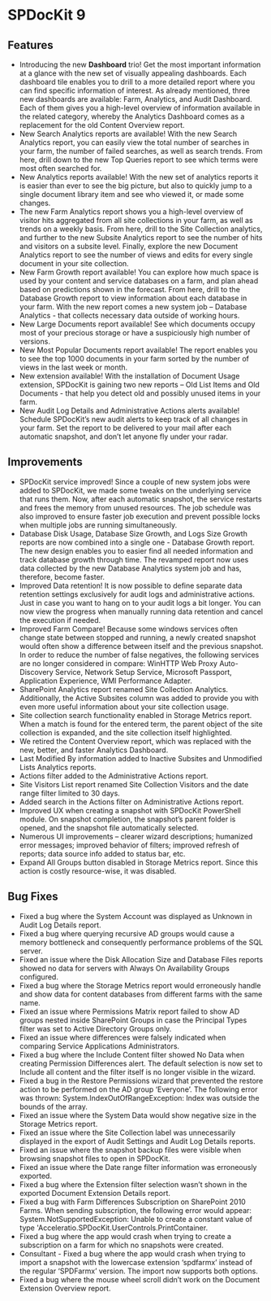 # SPDocKit 9

## Features

* Introducing the new **Dashboard** trio! Get the most important information at a glance with the new set of visually appealing dashboards. Each dashboard tile enables you to drill to a more detailed report where you can find specific information of interest. As already mentioned, three new dashboards are available: Farm, Analytics, and Audit Dashboard. Each of them gives you a high-level overview of information available in the related category, whereby the Analytics Dashboard comes as a replacement for the old Content Overview report.
* New Search Analytics reports are available! With the new Search Analytics report, you can easily view the total number of searches in your farm, the number of failed searches, as well as search trends. From here, drill down to the new Top Queries report to see which terms were most often searched for.
* New Analytics reports available! With the new set of analytics reports it is easier than ever to see the big picture, but also to quickly jump to a single document library item and see who viewed it, or made some changes.
* The new Farm Analytics report shows you a high-level overview of visitor hits aggregated from all site collections in your farm, as well as trends on a weekly basis. From here, drill to the Site Collection analytics, and further to the new Subsite Analytics report to see the number of hits and visitors on a subsite level. Finally, explore the new Document Analytics report to see the number of views and edits for every single document in your site collection.
* New Farm Growth report available! You can explore how much space is used by your content and service databases on a farm, and plan ahead based on predictions shown in the forecast. From here, drill to the Database Growth report to view information about each database in your farm. With the new report comes a new system job – Database Analytics - that collects necessary data outside of working hours.
* New Large Documents report available! See which documents occupy most of your precious storage or have a suspiciously high number of versions.
* New Most Popular Documents report available! The report enables you to see the top 1000 documents in your farm sorted by the number of views in the last week or month.
* New extension available! With the installation of Document Usage extension, SPDocKit is gaining two new reports – Old List Items and Old Documents - that help you detect old and possibly unused items in your farm.
* New Audit Log Details and Administrative Actions alerts available! Schedule SPDocKit’s new audit alerts to keep track of all changes in your farm. Set the report to be delivered to your mail after each automatic snapshot, and don’t let anyone fly under your radar.

## Improvements

* SPDocKit service improved! Since a couple of new system jobs were added to SPDocKit, we made some tweaks on the underlying service that runs them. Now, after each automatic snapshot, the service restarts and frees the memory from unused resources. The job schedule was also improved to ensure faster job execution and prevent possible locks when multiple jobs are running simultaneously.
* Database Disk Usage, Database Size Growth, and Logs Size Growth reports are now combined into a single one - Database Growth report. The new design enables you to easier find all needed information and track database growth through time. The revamped report now uses data collected by the new Database Analytics system job and has, therefore, become faster.
* Improved Data retention! It is now possible to define separate data retention settings exclusively for audit logs and administrative actions. Just in case you want to hang on to your audit logs a bit longer. You can now view the progress when manually running data retention and cancel the execution if needed.
* Improved Farm Compare! Because some windows services often change state between stopped and running, a newly created snapshot would often show a difference between itself and the previous snapshot. In order to reduce the number of false negatives, the following services are no longer considered in compare: WinHTTP Web Proxy Auto-Discovery Service, Network Setup Service, Microsoft Passport, Application Experience, WMI Performance Adapter.
* SharePoint Analytics report renamed Site Collection Analytics. Additionally, the Active Subsites column was added to provide you with even more useful information about your site collection usage.
* Site collection search functionality enabled in Storage Metrics report. When a match is found for the entered term, the parent object of the site collection is expanded, and the site collection itself highlighted.
* We retired the Content Overview report, which was replaced with the new, better, and faster Analytics Dashboard.
* Last Modified By information added to Inactive Subsites and Unmodified Lists Analytics reports.
* Actions filter added to the Administrative Actions report.
* Site Visitors List report renamed Site Collection Visitors and the date range filter limited to 30 days.
* Added search in the Actions filter on Administrative Actions report.
* Improved UX when creating a snapshot with SPDocKit PowerShell module. On snapshot completion, the snapshot’s parent folder is opened, and the snapshot file automatically selected.
* Numerous UI improvements – clearer wizard descriptions; humanized error messages; improved behavior of filters; improved refresh of reports; data source info added to status bar, etc.
* Expand All Groups button disabled in Storage Metrics report. Since this action is costly resource-wise, it was disabled.

## Bug Fixes

* Fixed a bug where the System Account was displayed as Unknown in Audit Log Details report.
* Fixed a bug where querying recursive AD groups would cause a memory bottleneck and consequently performance problems of the SQL server.
* Fixed an issue where the Disk Allocation Size and Database Files reports showed no data for servers with Always On Availability Groups configured.
* Fixed a bug where the Storage Metrics report would erroneously handle and show data for content databases from different farms with the same name.
* Fixed an issue where Permissions Matrix report failed to show AD groups nested inside SharePoint Groups in case the Principal Types filter was set to Active Directory Groups only.
* Fixed an issue where differences were falsely indicated when comparing Service Applications Administrators.
* Fixed a bug where the Include Content filter showed No Data when creating Permission Differences alert. The default selection is now set to Include all content and the filter itself is no longer visible in the wizard.
* Fixed a bug in the Restore Permissions wizard that prevented the restore action to be performed on the AD group ‘Everyone’. The following error was thrown: System.IndexOutOfRangeException: Index was outside the bounds of the array.
* Fixed an issue where the System Data would show negative size in the Storage Metrics report.
* Fixed an issue where the Site Collection label was unnecessarily displayed in the export of Audit Settings and Audit Log Details reports.
* Fixed an issue where the snapshot backup files were visible when browsing snapshot files to open in SPDocKit.
* Fixed an issue where the Date range filter information was erroneously exported.
* Fixed a bug where the Extension filter selection wasn’t shown in the exported Document Extension Details report.
* Fixed a bug with Farm Differences Subscription on SharePoint 2010 Farms. When sending subscription, the following error would appear: System.NotSupportedException: Unable to create a constant value of type 'Acceleratio.SPDocKit.UserControls.PrintContainer.
* Fixed a bug where the app would crash when trying to create a subscription on a farm for which no snapshots were created.
* Consultant - Fixed a bug where the app would crash when trying to import a snapshot with the lowercase extension ‘spdfarmx’ instead of the regular ‘SPDFarmx’ version. The import now supports both options.
* Fixed a bug where the mouse wheel scroll didn’t work on the Document Extension Overview report.

